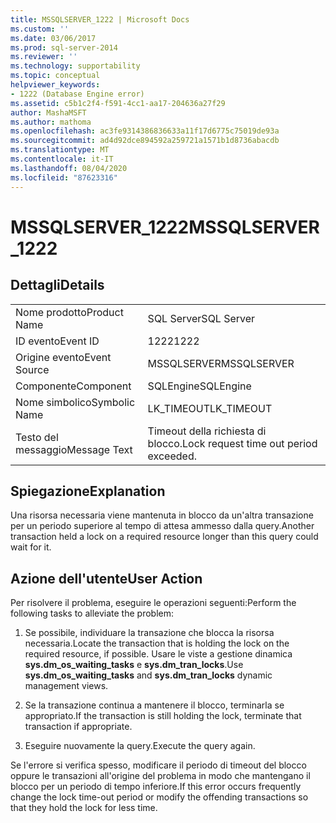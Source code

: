 ```yaml
---
title: MSSQLSERVER_1222 | Microsoft Docs
ms.custom: ''
ms.date: 03/06/2017
ms.prod: sql-server-2014
ms.reviewer: ''
ms.technology: supportability
ms.topic: conceptual
helpviewer_keywords:
- 1222 (Database Engine error)
ms.assetid: c5b1c2f4-f591-4cc1-aa17-204636a27f29
author: MashaMSFT
ms.author: mathoma
ms.openlocfilehash: ac3fe9314386836633a11f17d6775c75019de93a
ms.sourcegitcommit: ad4d92dce894592a259721a1571b1d8736abacdb
ms.translationtype: MT
ms.contentlocale: it-IT
ms.lasthandoff: 08/04/2020
ms.locfileid: "87623316"
---
```

# <a name="mssqlserver_1222"></a><span data-ttu-id="aa784-102">MSSQLSERVER_1222</span><span class="sxs-lookup"><span data-stu-id="aa784-102">MSSQLSERVER_1222</span></span>
    
## <a name="details"></a><span data-ttu-id="aa784-103">Dettagli</span><span class="sxs-lookup"><span data-stu-id="aa784-103">Details</span></span>  
  
|||  
|-|-|  
|<span data-ttu-id="aa784-104">Nome prodotto</span><span class="sxs-lookup"><span data-stu-id="aa784-104">Product Name</span></span>|<span data-ttu-id="aa784-105">SQL Server</span><span class="sxs-lookup"><span data-stu-id="aa784-105">SQL Server</span></span>|  
|<span data-ttu-id="aa784-106">ID evento</span><span class="sxs-lookup"><span data-stu-id="aa784-106">Event ID</span></span>|<span data-ttu-id="aa784-107">1222</span><span class="sxs-lookup"><span data-stu-id="aa784-107">1222</span></span>|  
|<span data-ttu-id="aa784-108">Origine evento</span><span class="sxs-lookup"><span data-stu-id="aa784-108">Event Source</span></span>|<span data-ttu-id="aa784-109">MSSQLSERVER</span><span class="sxs-lookup"><span data-stu-id="aa784-109">MSSQLSERVER</span></span>|  
|<span data-ttu-id="aa784-110">Componente</span><span class="sxs-lookup"><span data-stu-id="aa784-110">Component</span></span>|<span data-ttu-id="aa784-111">SQLEngine</span><span class="sxs-lookup"><span data-stu-id="aa784-111">SQLEngine</span></span>|  
|<span data-ttu-id="aa784-112">Nome simbolico</span><span class="sxs-lookup"><span data-stu-id="aa784-112">Symbolic Name</span></span>|<span data-ttu-id="aa784-113">LK_TIMEOUT</span><span class="sxs-lookup"><span data-stu-id="aa784-113">LK_TIMEOUT</span></span>|  
|<span data-ttu-id="aa784-114">Testo del messaggio</span><span class="sxs-lookup"><span data-stu-id="aa784-114">Message Text</span></span>|<span data-ttu-id="aa784-115">Timeout della richiesta di blocco.</span><span class="sxs-lookup"><span data-stu-id="aa784-115">Lock request time out period exceeded.</span></span>|  
  
## <a name="explanation"></a><span data-ttu-id="aa784-116">Spiegazione</span><span class="sxs-lookup"><span data-stu-id="aa784-116">Explanation</span></span>  
 <span data-ttu-id="aa784-117">Una risorsa necessaria viene mantenuta in blocco da un'altra transazione per un periodo superiore al tempo di attesa ammesso dalla query.</span><span class="sxs-lookup"><span data-stu-id="aa784-117">Another transaction held a lock on a required resource longer than this query could wait for it.</span></span>  
  
## <a name="user-action"></a><span data-ttu-id="aa784-118">Azione dell'utente</span><span class="sxs-lookup"><span data-stu-id="aa784-118">User Action</span></span>  
 <span data-ttu-id="aa784-119">Per risolvere il problema, eseguire le operazioni seguenti:</span><span class="sxs-lookup"><span data-stu-id="aa784-119">Perform the following tasks to alleviate the problem:</span></span>  
  
1.  <span data-ttu-id="aa784-120">Se possibile, individuare la transazione che blocca la risorsa necessaria.</span><span class="sxs-lookup"><span data-stu-id="aa784-120">Locate the transaction that is holding the lock on the required resource, if possible.</span></span> <span data-ttu-id="aa784-121">Usare le viste a gestione dinamica **sys.dm_os_waiting_tasks** e **sys.dm_tran_locks**.</span><span class="sxs-lookup"><span data-stu-id="aa784-121">Use **sys.dm_os_waiting_tasks** and **sys.dm_tran_locks** dynamic management views.</span></span>  
  
2.  <span data-ttu-id="aa784-122">Se la transazione continua a mantenere il blocco, terminarla se appropriato.</span><span class="sxs-lookup"><span data-stu-id="aa784-122">If the transaction is still holding the lock, terminate that transaction if appropriate.</span></span>  
  
3.  <span data-ttu-id="aa784-123">Eseguire nuovamente la query.</span><span class="sxs-lookup"><span data-stu-id="aa784-123">Execute the query again.</span></span>  
  
 <span data-ttu-id="aa784-124">Se l'errore si verifica spesso, modificare il periodo di timeout del blocco oppure le transazioni all'origine del problema in modo che mantengano il blocco per un periodo di tempo inferiore.</span><span class="sxs-lookup"><span data-stu-id="aa784-124">If this error occurs frequently change the lock time-out period or modify the offending transactions so that they hold the lock for less time.</span></span>  
  
  
